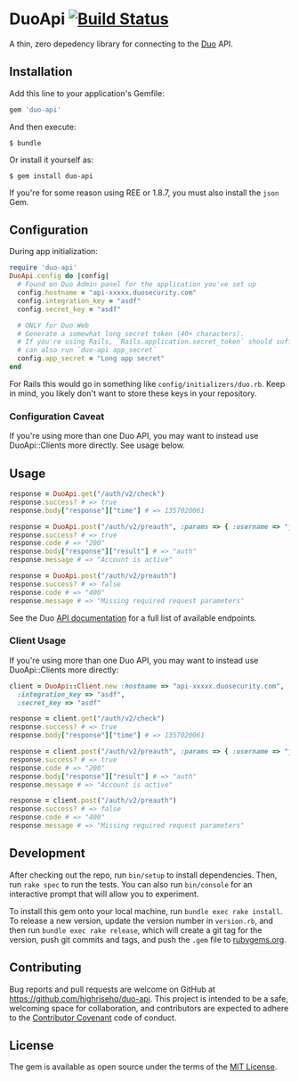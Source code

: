 # DuoApi [![Build Status](https://travis-ci.org/highrisehq/duo-api.svg)](https://travis-ci.org/highrisehq/duo-api)

A thin, zero depedency library for connecting to the [Duo](https://www.duosecurity.com/) API.

## Installation

Add this line to your application's Gemfile:

```ruby
gem 'duo-api'
```

And then execute:

```
$ bundle
```

Or install it yourself as:

```
$ gem install duo-api
```

If you're for some reason using REE or 1.8.7, you must also install the `json` Gem.

## Configuration

During app initialization:
```ruby
require 'duo-api'
DuoApi.config do |config|
  # Found on Duo Admin panel for the application you've set up
  config.hostname = "api-xxxxx.duosecurity.com"
  config.integration_key = "asdf"
  config.secret_key = "asdf"

  # ONLY for Duo Web
  # Generate a somewhat long secret token (40+ characters).
  # If you're using Rails, `Rails.application.secret_token` should suffice
  # can also run `duo-api app_secret`
  config.app_secret = "Long app secret"
end
```

For Rails this would go in something like `config/initializers/duo.rb`.
Keep in mind, you likely don't want to store these keys in your repository.

### Configuration Caveat

If you're using more than one Duo API, you may want to instead use DuoApi::Clients
more directly. See usage below.

## Usage

```ruby
response = DuoApi.get("/auth/v2/check")
response.success? # => true
response.body["response"]["time"] # => 1357020061

response = DuoApi.post("/auth/v2/preauth", :params => { :username => "jphenow" })
response.success? # => true
response.code # => "200"
response.body["response"]["result"] # => "auth"
response.message # => "Account is active"

response = DuoApi.post("/auth/v2/preauth")
response.success? # => false
response.code # => "400"
response.message # => "Missing required request parameters"
```

See the Duo [API documentation](https://www.duosecurity.com/docs/authapi) for a full list of
available endpoints.

### Client Usage

If you're using more than one Duo API, you may want to instead use DuoApi::Clients
more directly:

```ruby
client = DuoApi::Client.new :hostname => "api-xxxxx.duosecurity.com",
  :integration_key => "asdf",
  :secret_key => "asdf"

response = client.get("/auth/v2/check")
response.success? # => true
response.body["response"]["time"] # => 1357020061

response = client.post("/auth/v2/preauth", :params => { :username => "jphenow" })
response.success? # => true
response.code # => "200"
response.body["response"]["result"] # => "auth"
response.message # => "Account is active"

response = client.post("/auth/v2/preauth")
response.success? # => false
response.code # => "400"
response.message # => "Missing required request parameters"
```

## Development

After checking out the repo, run `bin/setup` to install dependencies. Then, run `rake spec` to run the tests. You can also run `bin/console` for an interactive prompt that will allow you to experiment.

To install this gem onto your local machine, run `bundle exec rake install`. To release a new version, update the version number in `version.rb`, and then run `bundle exec rake release`, which will create a git tag for the version, push git commits and tags, and push the `.gem` file to [rubygems.org](https://rubygems.org).

## Contributing

Bug reports and pull requests are welcome on GitHub at https://github.com/highrisehq/duo-api. This project is intended to be a safe, welcoming space for collaboration, and contributors are expected to adhere to the [Contributor Covenant](contributor-covenant.org) code of conduct.


## License

The gem is available as open source under the terms of the [MIT License](http://opensource.org/licenses/MIT).

